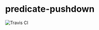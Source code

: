 # predicate-pushdown
![Travis CI](https://travis-ci.com/uuhnaut69/predicate-pushdown.svg?branch=master)

